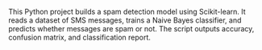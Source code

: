 This Python project builds a spam detection model using Scikit-learn. It reads a dataset of SMS messages, trains a Naive Bayes classifier, and predicts whether messages are spam or not. The script outputs accuracy, confusion matrix, and classification report.

